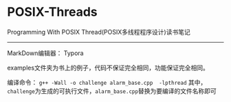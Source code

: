 # POSIX-Threads
Programming With POSIX Thread(POSIX多线程程序设计)读书笔记
***

MarkDown编辑器： Typora

examples文件夹为书上的例子，代码不保证完全相同，功能保证完全相同。

编译命令： `g++ -Wall -o challenge alarm_base.cpp  -lpthread`
其中，`challenge`为生成的可执行文件，`alarm_base.cpp`替换为要编译的文件名称即可
